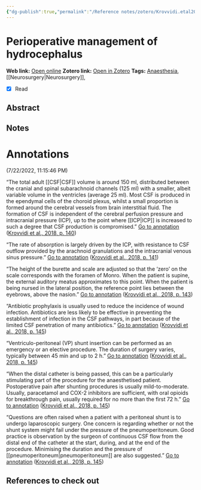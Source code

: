 ```yaml
---
{"dg-publish":true,"permalink":"/Reference notes/zotero/Krovvidi.etal2018/","title":"Perioperative management of hydrocephalus"}
---
```



# Perioperative management of hydrocephalus
**Web link:** [Open online](https://www.bjaed.org/article/S2058-5349(18)30031-3/fulltext#relatedArticles)
**Zotero link:** [Open in Zotero](zotero://select/items/@Krovvidi.etal2018)
**Tags:** [Anaesthesia](Anaesthesia), [[Neurosurgery\|Neurosurgery]], 
- [x] Read

## Abstract



## Notes
# Annotations  
(7/22/2022, 11:15:46 PM)

“The total adult [[CSF\|CSF]] volume is around 150 ml, distributed between the cranial and spinal subarachnoid channels (125 ml) with a smaller, albeit variable volume in the ventricles (average 25 ml). Most CSF is produced in the ependymal cells of the choroid plexus, whilst a small proportion is formed around the cerebral vessels from brain interstitial fluid. The formation of CSF is independent of the cerebral perfusion pressure and intracranial pressure (ICP), up to the point where [[ICP\|ICP]] is increased to such a degree that CSF production is compromised.” [Go to annotation](zotero://open-pdf/library/items/FG2TN6UJ?page=140&annotation=IYL8PKTX) ([Krovvidi et al., 2018, p. 140](zotero://select/library/items/F4AARBHE))

“The rate of absorption is largely driven by the ICP, with resistance to CSF outflow provided by the arachnoid granulations and the intracranial venous sinus pressure.” [Go to annotation](zotero://open-pdf/library/items/FG2TN6UJ?page=141&annotation=4PMX3MWN) ([Krovvidi et al., 2018, p. 141](zotero://select/library/items/F4AARBHE))

“The height of the burette and scale are adjusted so that the ‘zero’ on the scale corresponds with the foramen of Monro. When the patient is supine, the external auditory meatus approximates to this point. When the patient is being nursed in the lateral position, the reference point lies between the eyebrows, above the nasion.” [Go to annotation](zotero://open-pdf/library/items/FG2TN6UJ?page=143&annotation=D9L9R69J) ([Krovvidi et al., 2018, p. 143](zotero://select/library/items/F4AARBHE))

“Antibiotic prophylaxis is usually used to reduce the incidence of wound infection. Antibiotics are less likely to be effective in preventing the establishment of infection in the CSF pathways, in part because of the limited CSF penetration of many antibiotics.” [Go to annotation](zotero://open-pdf/library/items/FG2TN6UJ?page=145&annotation=3EAFBS39) ([Krovvidi et al., 2018, p. 145](zotero://select/library/items/F4AARBHE))

“Ventriculo-peritoneal (VP) shunt insertion can be performed as an emergency or an elective procedure. The duration of surgery varies, typically between 45 min and up to 2 h.” [Go to annotation](zotero://open-pdf/library/items/FG2TN6UJ?page=145&annotation=K728R7AZ) ([Krovvidi et al., 2018, p. 145](zotero://select/library/items/F4AARBHE))

“When the distal catheter is being passed, this can be a particularly stimulating part of the procedure for the anaesthetised patient. Postoperative pain after shunting procedures is usually mild-to-moderate. Usually, paracetamol and COX-2 inhibitors are sufficient, with oral opioids for breakthrough pain, usually required for no more than the first 72 h.” [Go to annotation](zotero://open-pdf/library/items/FG2TN6UJ?page=145&annotation=6UV75T79) ([Krovvidi et al., 2018, p. 145](zotero://select/library/items/F4AARBHE))

“Questions are often raised when a patient with a peritoneal shunt is to undergo laparoscopic surgery. One concern is regarding whether or not the shunt system might fail under the pressure of the pneumoperitoneum. Good practice is observation by the surgeon of continuous CSF flow from the distal end of the catheter at the start, during, and at the end of the procedure. Minimising the duration and the pressure of [[pneumoperitoneum\|pneumoperitoneum]] are also suggested.” [Go to annotation](zotero://open-pdf/library/items/FG2TN6UJ?page=145&annotation=QCKF9UKA) ([Krovvidi et al., 2018, p. 145](zotero://select/library/items/F4AARBHE))

## References to check out